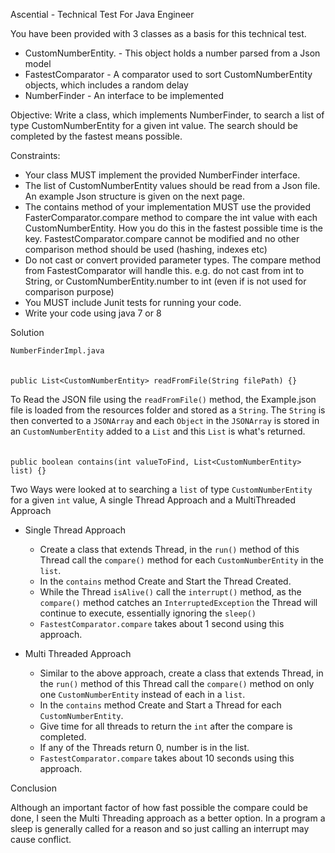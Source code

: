 Ascential - Technical Test For Java Engineer

You have been provided with 3 classes as a basis for this technical test.
-	CustomNumberEntity.
        -	This object holds a number parsed from a Json model
-	FastestComparator
        -	A comparator used to sort CustomNumberEntity objects, which includes a random delay
-	NumberFinder
        -	An interface to be implemented

Objective: 
Write a class, which implements NumberFinder, to search a list of type CustomNumberEntity for a given int value. The search should be completed by the fastest means possible.

Constraints:
-	Your class MUST implement the provided NumberFinder interface.
-	The list of CustomNumberEntity values should be read from a Json file. An example Json structure is given on the next page.
-	The contains method of your implementation MUST use the provided FasterComparator.compare method to compare the int value with each CustomNumberEntity. How you do this in the fastest possible time is the key. FastestComparator.compare cannot be modified and no other comparison method should be used (hashing, indexes etc)
-	Do not cast or convert provided parameter types. The compare method from FastestComparator will handle this. e.g. do not cast from int to String, or CustomNumberEntity.number to int (even if is not used for comparison purpose)
-	You MUST include Junit tests for running your code.
-	Write your code using java 7 or 8

Solution

`NumberFinderImpl.java`
<br /><br /><br />
`public List<CustomNumberEntity> readFromFile(String filePath) {}`

To Read the JSON file using the `readFromFile()` method, the Example.json file is loaded from the resources folder and stored as a `String`.
The `String` is then converted to a `JSONArray` and each `Object` in the `JSONArray` is stored in an `CustomNumberEntity` added to a `List` and this `List` is what's returned.
<br /><br /><br />
`public boolean contains(int valueToFind, List<CustomNumberEntity> list) {}`

Two Ways were looked at to searching a `list` of type `CustomNumberEntity` for a given `int` value, A single Thread Approach and a MultiThreaded Approach

- Single Thread Approach
    - Create a class that extends Thread, in the `run()` method of this Thread call the `compare()` method for each `CustomNumberEntity` in the `list`.
    - In the `contains` method Create and Start the Thread Created.
    - While the Thread `isAlive()` call the `interrupt()` method, as the `compare()` method catches an `InterruptedException` the Thread will continue to execute, essentially ignoring the `sleep()`
    - `FastestComparator.compare` takes about 1 second using this approach.
    
- Multi Threaded Approach
    - Similar to the above approach, create a class that extends Thread, in the `run()` method of this Thread call the `compare()` method on only one `CustomNumberEntity` instead of each in a `list`.
    - In the `contains` method Create and Start a Thread for each `CustomNumberEntity`.
    - Give time for all threads to return the `int` after the compare is completed.
    - If any of the Threads return 0, number is in the list.
    - `FastestComparator.compare` takes about 10 seconds using this approach.
    
Conclusion

Although an important factor of how fast possible the compare could be done, I seen the Multi Threading approach as a better option.
In a program a sleep is generally called for a reason and so just calling an interrupt may cause conflict.

